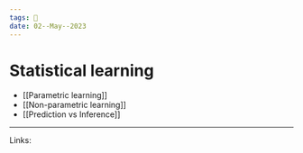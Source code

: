 ```yaml
---
tags: 🌱
date: 02--May--2023
---
```


# Statistical learning

- [[Parametric learning]]
- [[Non-parametric learning]]
- [[Prediction vs Inference]]
---
Links: 